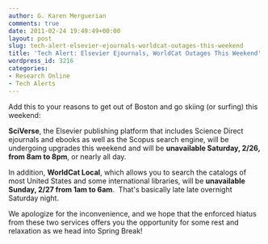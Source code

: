 ```yaml
---
author: G. Karen Merguerian
comments: true
date: 2011-02-24 19:49:49+00:00
layout: post
slug: tech-alert-elsevier-ejournals-worldcat-outages-this-weekend
title: 'Tech Alert: Elsevier Ejournals, WorldCat Outages This Weekend'
wordpress_id: 3216
categories:
- Research Online
- Tech Alerts
---
```


Add this to your reasons to get out of Boston and go skiing (or surfing) this weekend:

**SciVerse**, the Elsevier publishing platform that includes Science Direct ejournals and ebooks as well as the Scopus search engine, will be undergoing upgrades this weekend and will be **unavailable Saturday, 2/26, from 8am to 8pm**, or nearly all day.

In addition, **WorldCat Local**, which allows you to search the catalogs of most United States and some international libraries, will be **unavailable Sunday, 2/27 from 1am to 6am**.  That's basically late late overnight Saturday night.

We apologize for the inconvenience, and we hope that the enforced hiatus from these two services offers you the opportunity for some rest and relaxation as we head into Spring Break!
